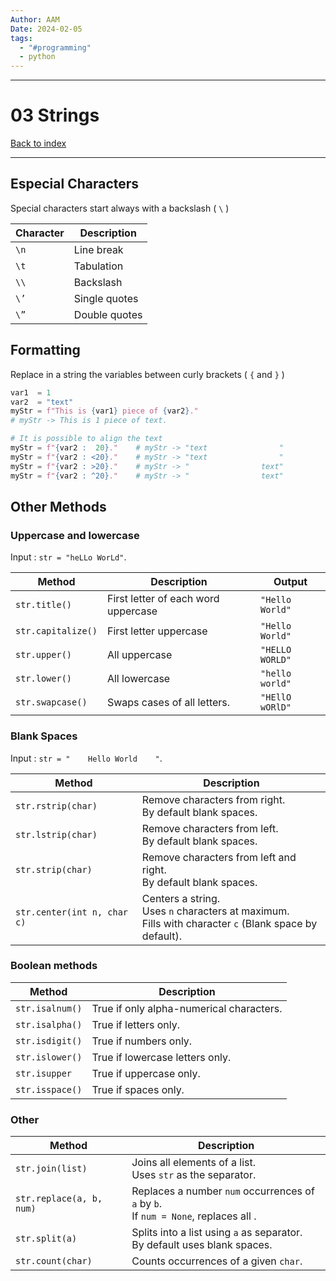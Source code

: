 ```yaml
---
Author: AAM
Date: 2024-02-05
tags:
  - "#programming"
  - python
---
```

---
# 03 Strings

[Back to index](../PYTHON.md)

---

## Especial Characters

Special characters start always with a backslash ( `\` )

| Character | Description    |
|-----------|----------------|
| `\n`      | Line break     |
| `\t`      | Tabulation     |
| `\\`      | Backslash      |
| `\’`      | Single quotes  |
| `\”`      | Double quotes  |

## Formatting

Replace in a string the variables between curly brackets ( `{` and `}` )

```python
var1  = 1
var2  = "text"
myStr = f"This is {var1} piece of {var2}."
# myStr -> This is 1 piece of text.

# It is possible to align the text
myStr = f"{var2 :  20}."    # myStr -> "text                "
myStr = f"{var2 : <20}."    # myStr -> "text                "
myStr = f"{var2 : >20}."    # myStr -> "                text"
myStr = f"{var2 : ^20}."    # myStr -> "                text"
```

## Other Methods

### Uppercase and lowercase

Input :  `str = "heLLo WorLd"`.

| Method | Description | Output |
| ---- | ---- | ---- |
| ``str.title()`` | First letter of each word uppercase | ``"Hello World"`` |
| ``str.capitalize()`` | First letter uppercase | ``"Hello World"`` |
| ``str.upper()`` | All uppercase | ``"HELLO WORLD"`` |
| ``str.lower()`` | All lowercase | ``"hello world"`` |
| `str.swapcase()` | Swaps cases of all letters. | `"HEllO wORlD"` |

### Blank Spaces

Input :  `str = "    Hello World    "`.

| Method | Description |
| ---- | ---- |
| `str.rstrip(char)` | Remove characters from right.<br>By default blank spaces. |
| `str.lstrip(char)` | Remove characters from left.<br>By default blank spaces. |
| `str.strip(char)` | Remove characters from left and right.<br>By default blank spaces. |
| `str.center(int n, char c)` | Centers a string.<br>Uses `n` characters at maximum.<br>Fills with character `c` (Blank space by default).<br> |

### Boolean methods

| Method | Description |
| ---- | ---- |
| `str.isalnum()` | True if only alpha-numerical characters. |
| `str.isalpha()` | True if  letters only. |
| `str.isdigit()` | True if numbers only. |
| `str.islower()` | True if lowercase letters only. |
| `str.isupper` | True if uppercase only. |
| `str.isspace()` | True if spaces only. |

### Other
| Method | Description |
| ---- | ---- |
| `str.join(list)` | Joins all elements of a list.<br>Uses `str` as the separator. |
| `str.replace(a, b, num)` | Replaces a number `num` occurrences of `a` by `b`.<br>If `num = None`, replaces all . |
| `str.split(a)` | Splits into a list using `a` as separator.<br>By default uses blank spaces. |
| `str.count(char)` | Counts occurrences of a given `char`. |

